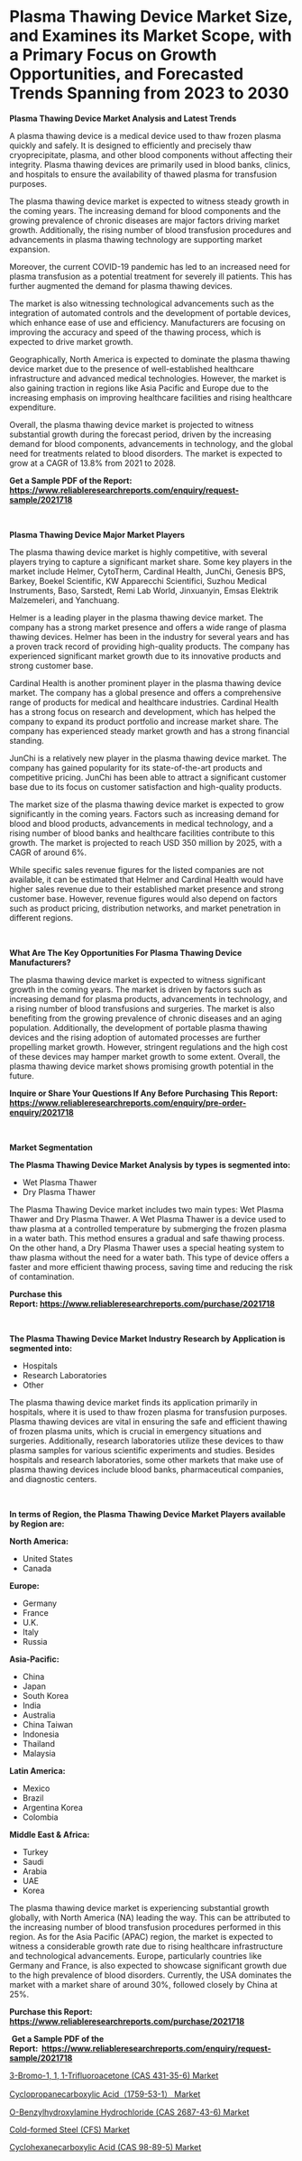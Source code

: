 <p><h1>Plasma Thawing Device Market Size, and Examines its Market Scope, with a Primary Focus on Growth Opportunities, and Forecasted Trends Spanning from 2023 to 2030</h1></p><p><strong>Plasma Thawing Device Market Analysis and Latest Trends</strong></p>
<p><p>A plasma thawing device is a medical device used to thaw frozen plasma quickly and safely. It is designed to efficiently and precisely thaw cryoprecipitate, plasma, and other blood components without affecting their integrity. Plasma thawing devices are primarily used in blood banks, clinics, and hospitals to ensure the availability of thawed plasma for transfusion purposes.</p><p>The plasma thawing device market is expected to witness steady growth in the coming years. The increasing demand for blood components and the growing prevalence of chronic diseases are major factors driving market growth. Additionally, the rising number of blood transfusion procedures and advancements in plasma thawing technology are supporting market expansion.</p><p>Moreover, the current COVID-19 pandemic has led to an increased need for plasma transfusion as a potential treatment for severely ill patients. This has further augmented the demand for plasma thawing devices.</p><p>The market is also witnessing technological advancements such as the integration of automated controls and the development of portable devices, which enhance ease of use and efficiency. Manufacturers are focusing on improving the accuracy and speed of the thawing process, which is expected to drive market growth.</p><p>Geographically, North America is expected to dominate the plasma thawing device market due to the presence of well-established healthcare infrastructure and advanced medical technologies. However, the market is also gaining traction in regions like Asia Pacific and Europe due to the increasing emphasis on improving healthcare facilities and rising healthcare expenditure.</p><p>Overall, the plasma thawing device market is projected to witness substantial growth during the forecast period, driven by the increasing demand for blood components, advancements in technology, and the global need for treatments related to blood disorders. The market is expected to grow at a CAGR of 13.8% from 2021 to 2028.</p></p>
<p><strong>Get a Sample PDF of the Report:&nbsp; <a href="https://www.reliableresearchreports.com/enquiry/request-sample/2021718">https://www.reliableresearchreports.com/enquiry/request-sample/2021718</a></strong></p>
<p>&nbsp;</p>
<p><strong>Plasma Thawing Device Major Market Players</strong></p>
<p><p>The plasma thawing device market is highly competitive, with several players trying to capture a significant market share. Some key players in the market include Helmer, CytoTherm, Cardinal Health, JunChi, Genesis BPS, Barkey, Boekel Scientific, KW Apparecchi Scientifici, Suzhou Medical Instruments, Baso, Sarstedt, Remi Lab World, Jinxuanyin, Emsas Elektrik Malzemeleri, and Yanchuang.</p><p>Helmer is a leading player in the plasma thawing device market. The company has a strong market presence and offers a wide range of plasma thawing devices. Helmer has been in the industry for several years and has a proven track record of providing high-quality products. The company has experienced significant market growth due to its innovative products and strong customer base.</p><p>Cardinal Health is another prominent player in the plasma thawing device market. The company has a global presence and offers a comprehensive range of products for medical and healthcare industries. Cardinal Health has a strong focus on research and development, which has helped the company to expand its product portfolio and increase market share. The company has experienced steady market growth and has a strong financial standing.</p><p>JunChi is a relatively new player in the plasma thawing device market. The company has gained popularity for its state-of-the-art products and competitive pricing. JunChi has been able to attract a significant customer base due to its focus on customer satisfaction and high-quality products.</p><p>The market size of the plasma thawing device market is expected to grow significantly in the coming years. Factors such as increasing demand for blood and blood products, advancements in medical technology, and a rising number of blood banks and healthcare facilities contribute to this growth. The market is projected to reach USD 350 million by 2025, with a CAGR of around 6%.</p><p>While specific sales revenue figures for the listed companies are not available, it can be estimated that Helmer and Cardinal Health would have higher sales revenue due to their established market presence and strong customer base. However, revenue figures would also depend on factors such as product pricing, distribution networks, and market penetration in different regions.</p></p>
<p>&nbsp;</p>
<p><strong>What Are The Key Opportunities For Plasma Thawing Device Manufacturers?</strong></p>
<p><p>The plasma thawing device market is expected to witness significant growth in the coming years. The market is driven by factors such as increasing demand for plasma products, advancements in technology, and a rising number of blood transfusions and surgeries. The market is also benefiting from the growing prevalence of chronic diseases and an aging population. Additionally, the development of portable plasma thawing devices and the rising adoption of automated processes are further propelling market growth. However, stringent regulations and the high cost of these devices may hamper market growth to some extent. Overall, the plasma thawing device market shows promising growth potential in the future.</p></p>
<p><strong>Inquire or Share Your Questions If Any Before Purchasing This Report: <a href="https://www.reliableresearchreports.com/enquiry/pre-order-enquiry/2021718">https://www.reliableresearchreports.com/enquiry/pre-order-enquiry/2021718</a></strong></p>
<p>&nbsp;</p>
<p><strong>Market Segmentation</strong></p>
<p><strong>The Plasma Thawing Device Market Analysis by types is segmented into:</strong></p>
<p><ul><li>Wet Plasma Thawer</li><li>Dry Plasma Thawer</li></ul></p>
<p><p>The Plasma Thawing Device market includes two main types: Wet Plasma Thawer and Dry Plasma Thawer. A Wet Plasma Thawer is a device used to thaw plasma at a controlled temperature by submerging the frozen plasma in a water bath. This method ensures a gradual and safe thawing process. On the other hand, a Dry Plasma Thawer uses a special heating system to thaw plasma without the need for a water bath. This type of device offers a faster and more efficient thawing process, saving time and reducing the risk of contamination.</p></p>
<p><strong>Purchase this Report:&nbsp;<a href="https://www.reliableresearchreports.com/purchase/2021718">https://www.reliableresearchreports.com/purchase/2021718</a></strong></p>
<p>&nbsp;</p>
<p><strong>The Plasma Thawing Device Market Industry Research by Application is segmented into:</strong></p>
<p><ul><li>Hospitals</li><li>Research Laboratories</li><li>Other</li></ul></p>
<p><p>The plasma thawing device market finds its application primarily in hospitals, where it is used to thaw frozen plasma for transfusion purposes. Plasma thawing devices are vital in ensuring the safe and efficient thawing of frozen plasma units, which is crucial in emergency situations and surgeries. Additionally, research laboratories utilize these devices to thaw plasma samples for various scientific experiments and studies. Besides hospitals and research laboratories, some other markets that make use of plasma thawing devices include blood banks, pharmaceutical companies, and diagnostic centers.</p></p>
<p>&nbsp;</p>
<p><strong>In terms of Region, the Plasma Thawing Device Market Players available by Region are:</strong></p>
<p>
    <p> <strong> North America: </strong>
        <ul>
            <li>United States</li>
            <li>Canada</li>
        </ul>
        </p> 
    <p> <strong> Europe: </strong>
        <ul>
            <li>Germany</li>
            <li>France</li>
            <li>U.K.</li>
            <li>Italy</li>
            <li>Russia</li>
        </ul>
        </p> 
    <p> <strong> Asia-Pacific: </strong>
        <ul>
            <li>China</li>
            <li>Japan</li>
            <li>South Korea</li>
            <li>India</li>
            <li>Australia</li>
            <li>China Taiwan</li>
            <li>Indonesia</li>
            <li>Thailand</li>
            <li>Malaysia</li>
        </ul>
        </p> 
    <p> <strong> Latin America: </strong>
        <ul>
            <li>Mexico</li>
            <li>Brazil</li>
            <li>Argentina Korea</li>
            <li>Colombia</li>
        </ul>
        </p> 
    <p> <strong> Middle East & Africa: </strong>
        <ul>
            <li>Turkey</li>
            <li>Saudi</li>
            <li>Arabia</li>
            <li>UAE</li>
            <li>Korea</li>
        </ul>
    </p>
    </p>
<p><p>The plasma thawing device market is experiencing substantial growth globally, with North America (NA) leading the way. This can be attributed to the increasing number of blood transfusion procedures performed in this region. As for the Asia Pacific (APAC) region, the market is expected to witness a considerable growth rate due to rising healthcare infrastructure and technological advancements. Europe, particularly countries like Germany and France, is also expected to showcase significant growth due to the high prevalence of blood disorders. Currently, the USA dominates the market with a market share of around 30%, followed closely by China at 25%.</p></p>
<p><strong>Purchase this Report: <a href="https://www.reliableresearchreports.com/purchase/2021718">https://www.reliableresearchreports.com/purchase/2021718</a></strong></p>
<p>&nbsp;<strong>Get a Sample PDF of the Report:&nbsp;&nbsp;<a href="https://www.reliableresearchreports.com/enquiry/request-sample/2021718">https://www.reliableresearchreports.com/enquiry/request-sample/2021718</a></strong></p>
<p><strong></strong></p>
<p><p><a href="https://github.com/rahu1503/Market-Research-Report-List-1/blob/main/3-bromo-1-1-1-trifluoroacetone-cas-431-35-6-market.md">3-Bromo-1, 1, 1-Trifluoroacetone (CAS 431-35-6) Market</a></p><p><a href="https://github.com/rahu1501/Market-Research-Report-List-1/blob/main/cyclopropanecarboxylic-acid1759-53-1-market.md">Cyclopropanecarboxylic Acid（1759-53-1） Market</a></p><p><a href="https://medium.com/@rebeccabower1903/o-benzylhydroxylamine-hydrochloride-cas-2687-43-6-market-trends-forecast-and-competitive-6e2a16585e15">O-Benzylhydroxylamine Hydrochloride (CAS 2687-43-6) Market</a></p><p><a href="https://medium.com/@mariablack1944/cold-formed-steel-cfs-market-outlook-industry-overview-and-forecast-2023-to-2030-8ef2a1962bce">Cold-formed Steel (CFS) Market</a></p><p><a href="https://medium.com/@dianafisher1927/cyclohexanecarboxylic-acid-cas-98-89-5-market-exploring-market-share-market-trends-and-future-0ada050a95e4">Cyclohexanecarboxylic Acid (CAS 98-89-5) Market</a></p></p>